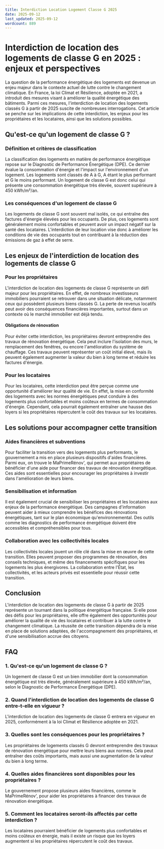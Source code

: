 ```yaml
---
title: Interdiction Location Logement Classe G 2025
date: 2025-09-12
last_updated: 2025-09-12
wordcount: 889
---
```


# Interdiction de location des logements de classe G en 2025 : enjeux et perspectives

La question de la performance énergétique des logements est devenue un enjeu majeur dans le contexte actuel de lutte contre le changement climatique. En France, la loi Climat et Résilience, adoptée en 2021, a introduit des mesures visant à améliorer la qualité énergétique des bâtiments. Parmi ces mesures, l'interdiction de location des logements classés G à partir de 2025 suscite de nombreuses interrogations. Cet article se penche sur les implications de cette interdiction, les enjeux pour les propriétaires et les locataires, ainsi que les solutions possibles.

## Qu'est-ce qu'un logement de classe G ?

### Définition et critères de classification

La classification des logements en matière de performance énergétique repose sur le Diagnostic de Performance Énergétique (DPE). Ce dernier évalue la consommation d'énergie et l'impact sur l'environnement d'un logement. Les logements sont classés de A à G, A étant le plus performant et G le moins performant. Un logement de classe G est donc celui qui présente une consommation énergétique très élevée, souvent supérieure à 450 kWh/m²/an.

### Les conséquences d'un logement de classe G

Les logements de classe G sont souvent mal isolés, ce qui entraîne des factures d'énergie élevées pour les occupants. De plus, ces logements sont généralement moins confortables et peuvent avoir un impact négatif sur la santé des locataires. L'interdiction de leur location vise donc à améliorer les conditions de vie des occupants tout en contribuant à la réduction des émissions de gaz à effet de serre.

## Les enjeux de l'interdiction de location des logements de classe G

### Pour les propriétaires

L'interdiction de location des logements de classe G représente un défi majeur pour les propriétaires. En effet, de nombreux investisseurs immobiliers pourraient se retrouver dans une situation délicate, notamment ceux qui possèdent plusieurs biens classés G. La perte de revenus locatifs peut avoir des conséquences financières importantes, surtout dans un contexte où le marché immobilier est déjà tendu.

#### Obligations de rénovation

Pour éviter cette interdiction, les propriétaires devront entreprendre des travaux de rénovation énergétique. Cela peut inclure l'isolation des murs, le remplacement des fenêtres, ou encore l'amélioration du système de chauffage. Ces travaux peuvent représenter un coût initial élevé, mais ils peuvent également augmenter la valeur du bien à long terme et réduire les factures d'énergie.

### Pour les locataires

Pour les locataires, cette interdiction peut être perçue comme une opportunité d'améliorer leur qualité de vie. En effet, la mise en conformité des logements avec les normes énergétiques peut conduire à des logements plus confortables et moins coûteux en termes de consommation d'énergie. Cependant, cela pourrait également entraîner une hausse des loyers si les propriétaires répercutent le coût des travaux sur les locataires.

## Les solutions pour accompagner cette transition

### Aides financières et subventions

Pour faciliter la transition vers des logements plus performants, le gouvernement a mis en place plusieurs dispositifs d'aides financières. Parmi eux, on trouve le MaPrimeRénov', qui permet aux propriétaires de bénéficier d'une aide pour financer des travaux de rénovation énergétique. Ces aides sont essentielles pour encourager les propriétaires à investir dans l'amélioration de leurs biens.

### Sensibilisation et information

Il est également crucial de sensibiliser les propriétaires et les locataires aux enjeux de la performance énergétique. Des campagnes d'information peuvent aider à mieux comprendre les bénéfices des rénovations énergétiques, tant sur le plan économique qu'environnemental. Des outils comme les diagnostics de performance énergétique doivent être accessibles et compréhensibles pour tous.

### Collaboration avec les collectivités locales

Les collectivités locales jouent un rôle clé dans la mise en œuvre de cette transition. Elles peuvent proposer des programmes de rénovation, des conseils techniques, et même des financements spécifiques pour les logements les plus énergivores. La collaboration entre l'État, les collectivités, et les acteurs privés est essentielle pour réussir cette transition.

## Conclusion

L'interdiction de location des logements de classe G à partir de 2025 représente un tournant dans la politique énergétique française. Si elle pose des défis pour les propriétaires, elle offre également des opportunités pour améliorer la qualité de vie des locataires et contribuer à la lutte contre le changement climatique. La réussite de cette transition dépendra de la mise en place de solutions adaptées, de l'accompagnement des propriétaires, et d'une sensibilisation accrue des citoyens.

## FAQ

### 1. Qu'est-ce qu'un logement de classe G ?

Un logement de classe G est un bien immobilier dont la consommation énergétique est très élevée, généralement supérieure à 450 kWh/m²/an, selon le Diagnostic de Performance Énergétique (DPE).

### 2. Quand l'interdiction de location des logements de classe G entre-t-elle en vigueur ?

L'interdiction de location des logements de classe G entrera en vigueur en 2025, conformément à la loi Climat et Résilience adoptée en 2021.

### 3. Quelles sont les conséquences pour les propriétaires ?

Les propriétaires de logements classés G devront entreprendre des travaux de rénovation énergétique pour mettre leurs biens aux normes. Cela peut entraîner des coûts importants, mais aussi une augmentation de la valeur du bien à long terme.

### 4. Quelles aides financières sont disponibles pour les propriétaires ?

Le gouvernement propose plusieurs aides financières, comme le MaPrimeRénov', pour aider les propriétaires à financer des travaux de rénovation énergétique.

### 5. Comment les locataires seront-ils affectés par cette interdiction ?

Les locataires pourraient bénéficier de logements plus confortables et moins coûteux en énergie, mais il existe un risque que les loyers augmentent si les propriétaires répercutent le coût des travaux.